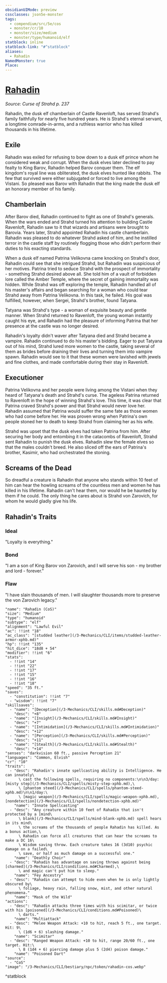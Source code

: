 ```yaml
---
obsidianUIMode: preview
cssclasses: json5e-monster
tags:
  - compendium/src/5e/cos
  - monster/cr/10
  - monster/size/medium
  - monster/type/humanoid/elf
statblock: inline
statblock-link: "#^statblock"
aliases:
  - Rahadin
NamedMonster: true
Place:
---
```

# [Rahadin](3-Mechanics\CLI\bestiary\npc/rahadin-cos.md)
*Source: Curse of Strahd p. 237*  

Rahadin, the dusk elf chamberlain of Castle Ravenloft, has served Strahd's family faithfully for nearly five hundred years. He is Strahd's eternal servant, a longtime comrade-in-arms, and a ruthless warrior who has killed thousands in his lifetime.

## Exile

Rahadin was exiled for refusing to bow down to a dusk elf prince whom he considered weak and corrupt. When the dusk elves later declined to pay fealty to King Barov, Rahadin helped Barov conquer them. The elf kingdom's royal line was obliterated, the dusk elves hunted like rabbits. The few that survived were either subjugated or forced to live among the Vistani. So pleased was Barov with Rahadin that the king made the dusk elf an honorary member of his family.

## Chamberlain

After Barov died, Rahadin continued to fight as one of Strahd's generals. When the wars ended and Strahd turned his attention to building Castle Ravenloft, Rahadin saw to it that wizards and artisans were brought to Barovia. Years later, Strahd appointed Rahadin his castle chamberlain. Rahadin was pleased to do whatever Strahd asked of him, and he instilled terror in the castle staff by routinely flogging those who didn't perform their duties to his exacting standards.

When a dusk elf named Patrina Velikovna came knocking on Strahd's door, Rahadin could see that she intrigued Strahd, but Rahadin was suspicious of her motives. Patrina tried to seduce Strahd with the prospect of immortality - something Strahd desired above all. She told him of a vault of forbidden lore called the Amber Temple, where the secret of gaining immortality was hidden. While Strahd was off exploring the temple, Rahadin handled all of his master's affairs and began searching for a woman who could tear Strahd away from Patrina Velikovna. In this task, he failed. His goal was fulfilled, however, when Sergei, Strahd's brother, found Tatyana.

Tatyana was Strahd's type - a woman of exquisite beauty and gentle manner. When Strahd returned to Ravenloft, the young woman instantly caught his eye, and Rahadin had the pleasure of informing Patrina that her presence at the castle was no longer desired.

Rahadin's loyalty didn't waver after Tatyana died and Strahd became a vampire. Rahadin continued to do his master's bidding. Eager to put Tatyana out of his mind, Strahd lured more women to the castle, taking several of them as brides before draining their lives and turning them into vampire spawn. Rahadin would see to it that these women were lavished with jewels and fine clothes, and made comfortable during their stay in Ravenloft.

## Executioner

Patrina Velikovna and her people were living among the Vistani when they heard of Tatyana's death and Strahd's curse. The ageless Patrina returned to Ravenloft in the hope of winning Strahd's love. This time, it was clear that Patrina craved Strahd's power and that Strahd would never love her. Rahadin assumed that Patrina would suffer the same fate as those women who had come before her. He was proven wrong when Patrina's own people stoned her to death to keep Strahd from claiming her as his wife.

Strahd was upset that the dusk elves had taken Patrina from him. After securing her body and entombing it in the catacombs of Ravenloft, Strahd sent Rahadin to punish the dusk elves. Rahadin slew the female elves so that the males couldn't breed. He also sliced off the ears of Patrina's brother, Kasimir, who had orchestrated the stoning.

## Screams of the Dead

So dreadful a creature is Rahadin that anyone who stands within 10 feet of him can hear the howling screams of the countless men and women he has killed in his lifetime. Rahadin can't hear them, nor would he be haunted by them if he could. The only thing he cares about is Strahd von Zarovich, for whom he would gladly give his life.

## Rahadin's Traits

### Ideal

"Loyalty is everything."

### Bond

"I am a son of King Barov von Zarovich, and I will serve his son - my brother and lord - forever."

### Flaw

"I have slain thousands of men. I will slaughter thousands more to preserve the von Zarovich legacy."

```statblock
"name": "Rahadin (CoS)"
"size": "Medium"
"type": "humanoid"
"subtype": "elf"
"alignment": "Lawful Evil"
"ac": !!int "18"
"ac_class": "[studded leather](/3-Mechanics/CLI/items/studded-leather-armor-xphb.md)"
"hp": !!int "135"
"hit_dice": "18d8 + 54"
"modifier": !!int "6"
"stats":
  - !!int "14"
  - !!int "22"
  - !!int "17"
  - !!int "15"
  - !!int "16"
  - !!int "18"
"speed": "35 ft."
"saves":
  - "constitution": !!int "7"
  - "wisdom": !!int "7"
"skillsaves":
  - "name": "[Deception](/3-Mechanics/CLI/skills.md#Deception)"
    "desc": "+8"
  - "name": "[Insight](/3-Mechanics/CLI/skills.md#Insight)"
    "desc": "+7"
  - "name": "[Intimidation](/3-Mechanics/CLI/skills.md#Intimidation)"
    "desc": "+12"
  - "name": "[Perception](/3-Mechanics/CLI/skills.md#Perception)"
    "desc": "+11"
  - "name": "[Stealth](/3-Mechanics/CLI/skills.md#Stealth)"
    "desc": "+14"
"senses": "darkvision 60 ft., passive Perception 21"
"languages": "Common, Elvish"
"cr": "10"
"traits":
  - "desc": "Rahadin's innate spellcasting ability is Intelligence. He can innately\
      \ cast the following spells, requiring no components:\n\n3/day: [misty step](/3-Mechanics/CLI/spells/misty-step-xphb.md),\
      \ [phantom steed](/3-Mechanics/CLI/spells/phantom-steed-xphb.md)\n\n1/day:\
      \ [magic weapon](/3-Mechanics/CLI/spells/magic-weapon-xphb.md), [nondetection](/3-Mechanics/CLI/spells/nondetection-xphb.md)"
    "name": "Innate Spellcasting"
  - "desc": "Any creature within 10 feet of Rahadin that isn't protected by a [mind\
      \ blank](/3-Mechanics/CLI/spells/mind-blank-xphb.md) spell hears in its mind\
      \ the screams of the thousands of people Rahadin has killed. As a bonus action,\
      \ Rahadin can force all creatures that can hear the screams to make a DC 16\
      \ Wisdom saving throw. Each creature takes 16 (3d10) psychic damage on a failed\
      \ save, or half as much damage on a successful one."
    "name": "Deathly Choir"
  - "desc": "Rahadin has advantage on saving throws against being [charmed](/3-Mechanics/CLI/conditions.md#Charmed),\
      \ and magic can't put him to sleep."
    "name": "Fey Ancestry"
  - "desc": "Rahadin can attempt to hide even when he is only lightly obscured by\
      \ foliage, heavy rain, falling snow, mist, and other natural phenomena."
    "name": "Mask of the Wild"
"actions":
  - "desc": "Rahadin attacks three times with his scimitar, or twice with his [poisoned](/3-Mechanics/CLI/conditions.md#Poisoned)\
      \ darts."
    "name": "Multiattack"
  - "desc": "Melee Weapon Attack: +10 to hit, reach 5 ft., one target. Hit: 9\
      \ (1d6 + 6) slashing damage."
    "name": "Scimitar"
  - "desc": "Ranged Weapon Attack: +10 to hit, range 20/60 ft., one target. Hit:\
      \ 8 (1d4 + 6) piercing damage plus 5 (2d4) poison damage."
    "name": "Poisoned Dart"
"source":
  - "CoS"
"image": "/3-Mechanics/CLI/bestiary/npc/token/rahadin-cos.webp"
```
^statblock